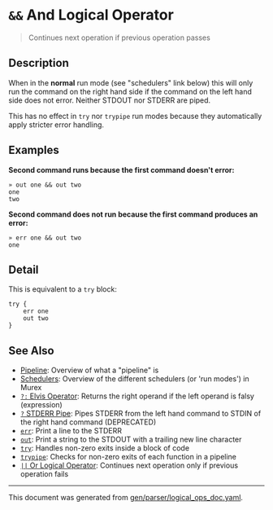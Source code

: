 # `&&` And Logical Operator

> Continues next operation if previous operation passes

## Description

When in the **normal** run mode (see "schedulers" link below) this will only
run the command on the right hand side if the command on the left hand side
does not error. Neither STDOUT nor STDERR are piped.

This has no effect in `try` nor `trypipe` run modes because they automatically
apply stricter error handling.



## Examples

**Second command runs because the first command doesn't error:**

```
» out one && out two
one
two
```

**Second command does not run because the first command produces an error:**

```
» err one && out two
one
```

## Detail

This is equivalent to a `try` block:

```
try {
    err one
    out two
}
```

## See Also

* [Pipeline](../user-guide/pipeline.md):
  Overview of what a "pipeline" is
* [Schedulers](../user-guide/schedulers.md):
  Overview of the different schedulers (or 'run modes') in Murex
* [`?:` Elvis Operator](../parser/elvis.md):
  Returns the right operand if the left operand is falsy (expression)
* [`?` STDERR Pipe](../parser/pipe-err.md):
  Pipes STDERR from the left hand command to STDIN of the right hand command (DEPRECATED)
* [`err`](../commands/err.md):
  Print a line to the STDERR
* [`out`](../commands/out.md):
  Print a string to the STDOUT with a trailing new line character
* [`try`](../commands/try.md):
  Handles non-zero exits inside a block of code
* [`trypipe`](../commands/trypipe.md):
  Checks for non-zero exits of each function in a pipeline
* [`||` Or Logical Operator](../parser/logical-or.md):
  Continues next operation only if previous operation fails

<hr/>

This document was generated from [gen/parser/logical_ops_doc.yaml](https://github.com/lmorg/murex/blob/master/gen/parser/logical_ops_doc.yaml).